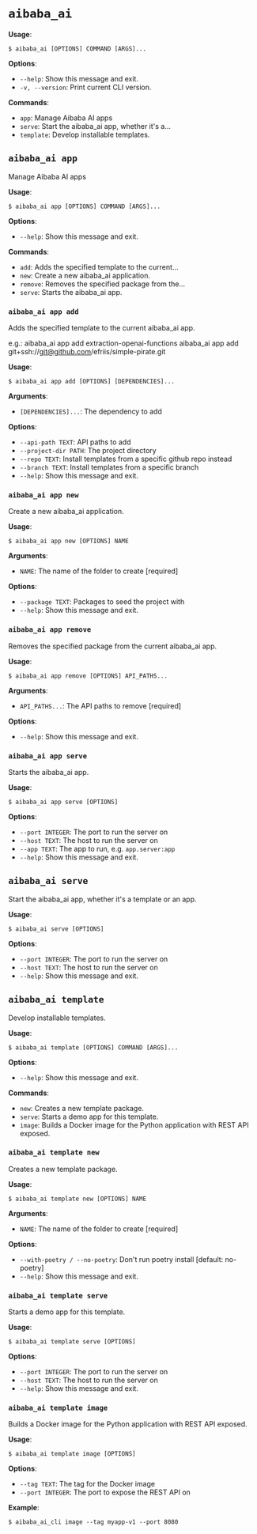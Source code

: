 # `aibaba_ai`

**Usage**:

```console
$ aibaba_ai [OPTIONS] COMMAND [ARGS]...
```

**Options**:

* `--help`: Show this message and exit.
* `-v, --version`: Print current CLI version.

**Commands**:

* `app`: Manage Aibaba AI apps
* `serve`: Start the aibaba_ai app, whether it's a...
* `template`: Develop installable templates.

## `aibaba_ai app`

Manage Aibaba AI apps

**Usage**:

```console
$ aibaba_ai app [OPTIONS] COMMAND [ARGS]...
```

**Options**:

* `--help`: Show this message and exit.

**Commands**:

* `add`: Adds the specified template to the current...
* `new`: Create a new aibaba_ai application.
* `remove`: Removes the specified package from the...
* `serve`: Starts the aibaba_ai app.

### `aibaba_ai app add`

Adds the specified template to the current aibaba_ai app.

e.g.:
aibaba_ai app add extraction-openai-functions
aibaba_ai app add git+ssh://git@github.com/efriis/simple-pirate.git

**Usage**:

```console
$ aibaba_ai app add [OPTIONS] [DEPENDENCIES]...
```

**Arguments**:

* `[DEPENDENCIES]...`: The dependency to add

**Options**:

* `--api-path TEXT`: API paths to add
* `--project-dir PATH`: The project directory
* `--repo TEXT`: Install templates from a specific github repo instead
* `--branch TEXT`: Install templates from a specific branch
* `--help`: Show this message and exit.

### `aibaba_ai app new`

Create a new aibaba_ai application.

**Usage**:

```console
$ aibaba_ai app new [OPTIONS] NAME
```

**Arguments**:

* `NAME`: The name of the folder to create  [required]

**Options**:

* `--package TEXT`: Packages to seed the project with
* `--help`: Show this message and exit.

### `aibaba_ai app remove`

Removes the specified package from the current aibaba_ai app.

**Usage**:

```console
$ aibaba_ai app remove [OPTIONS] API_PATHS...
```

**Arguments**:

* `API_PATHS...`: The API paths to remove  [required]

**Options**:

* `--help`: Show this message and exit.

### `aibaba_ai app serve`

Starts the aibaba_ai app.

**Usage**:

```console
$ aibaba_ai app serve [OPTIONS]
```

**Options**:

* `--port INTEGER`: The port to run the server on
* `--host TEXT`: The host to run the server on
* `--app TEXT`: The app to run, e.g. `app.server:app`
* `--help`: Show this message and exit.

## `aibaba_ai serve`

Start the aibaba_ai app, whether it's a template or an app.

**Usage**:

```console
$ aibaba_ai serve [OPTIONS]
```

**Options**:

* `--port INTEGER`: The port to run the server on
* `--host TEXT`: The host to run the server on
* `--help`: Show this message and exit.

## `aibaba_ai template`

Develop installable templates.

**Usage**:

```console
$ aibaba_ai template [OPTIONS] COMMAND [ARGS]...
```

**Options**:

* `--help`: Show this message and exit.

**Commands**:

* `new`: Creates a new template package.
* `serve`: Starts a demo app for this template.
* `image`: Builds a Docker image for the Python application with REST API exposed.

### `aibaba_ai template new`

Creates a new template package.

**Usage**:

```console
$ aibaba_ai template new [OPTIONS] NAME
```

**Arguments**:

* `NAME`: The name of the folder to create  [required]

**Options**:

* `--with-poetry / --no-poetry`: Don't run poetry install  [default: no-poetry]
* `--help`: Show this message and exit.

### `aibaba_ai template serve`

Starts a demo app for this template.

**Usage**:

```console
$ aibaba_ai template serve [OPTIONS]
```

**Options**:

* `--port INTEGER`: The port to run the server on
* `--host TEXT`: The host to run the server on
* `--help`: Show this message and exit.

### `aibaba_ai template image`

Builds a Docker image for the Python application with REST API exposed.

**Usage**:

```console
$ aibaba_ai template image [OPTIONS]
```

**Options**:

* `--tag TEXT`: The tag for the Docker image
* `--port INTEGER`: The port to expose the REST API on

**Example**:

```console
$ aibaba_ai_cli image --tag myapp-v1 --port 8080
```
